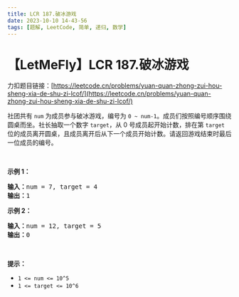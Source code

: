 ```yaml
---
title: LCR 187.破冰游戏
date: 2023-10-10 14-43-56
tags: [题解, LeetCode, 简单, 递归, 数学]
---
```


# 【LetMeFly】LCR 187.破冰游戏

力扣题目链接：[https://leetcode.cn/problems/yuan-quan-zhong-zui-hou-sheng-xia-de-shu-zi-lcof/](https://leetcode.cn/problems/yuan-quan-zhong-zui-hou-sheng-xia-de-shu-zi-lcof/)

<p>社团共有 <code>num</code> 为成员参与破冰游戏，编号为 <code>0 ~ num-1</code>。成员们按照编号顺序围绕圆桌而坐。社长抽取一个数字 <code>target</code>，从 0 号成员起开始计数，排在第 <code>target</code> 位的成员离开圆桌，且成员离开后从下一个成员开始计数。请返回游戏结束时最后一位成员的编号。</p>

<p>&nbsp;</p>

<p><strong>示例 1：</strong></p>

<pre>
<strong>输入：</strong>num = 7, target = 4
<strong>输出：</strong>1
</pre>

<p><strong>示例 2：</strong></p>

<pre>
<strong>输入：</strong>num = 12, target = 5
<strong>输出：</strong>0
</pre>

<p>&nbsp;</p>

<p><strong>提示：</strong></p>

<ul>
	<li><code>1 &lt;= num &lt;= 10^5</code></li>
	<li><code>1 &lt;= target&nbsp;&lt;= 10^6</code></li>
</ul>

<p>&nbsp;</p>


    